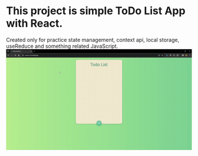 # This project is simple ToDo List App with React.
Created only for practice state management, context api, local storage, useReduce and something related JavaScript.
<img src="./public/react-todo-list.gif"/>
